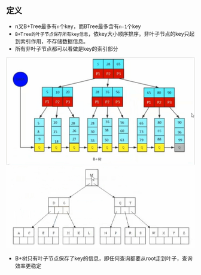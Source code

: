 ## 定义
- n叉B+Tree最多有`n`个key，而BTree最多含有`n-1`个key
- `B+Tree的叶子节点保存所有key信息`，依key大小顺序排序。非叶子节点的key只起到索引作用，不存储数据信息。
- 所有非叶子节点都可以看做是key的索引部分

![](../others/pictures/B+Tree.jpg)
![](/others/pictures/BTree.jpg)

- B+树只有叶子节点保存了key的信息，即任何查询都要从root走到叶子，查询效率更稳定